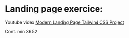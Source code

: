 # Landing page exercice:

Youtube video [Modern Landing Page Tailwind CSS Project](https://www.youtube.com/watch?v=xpGNcQDmV2A&t=876s)

Cont. min 36.52